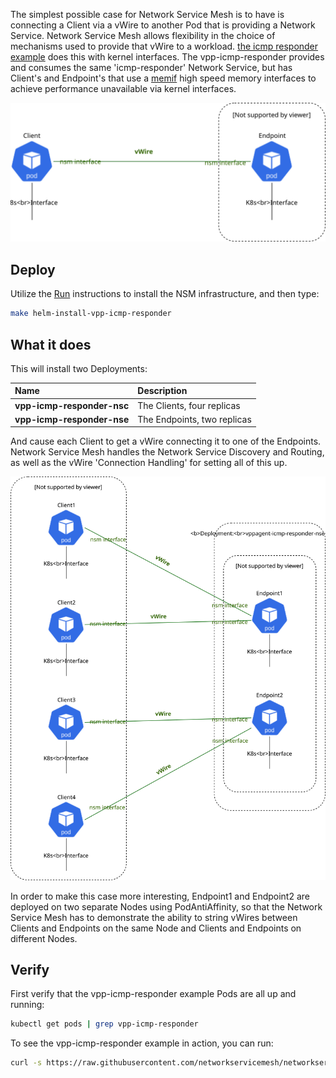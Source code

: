 The simplest possible case for Network Service Mesh is to have is connecting a Client via a vWire to another Pod that is providing a Network Service.
Network Service Mesh allows flexibility in the choice of mechanisms used to provide that vWire to a workload.
[the icmp responder example](icmp-responder.md) does this with kernel interfaces.  The vpp-icmp-responder provides and
consumes the same 'icmp-responder' Network Service, but has Client's and Endpoint's that use a [memif](https://www.youtube.com/watch?v=6aVr32WgY0Q) high speed
memory interfaces to achieve performance unavailable via kernel interfaces.


![vpp-icmp-responder-example](../images/vpp-icmp-responder-example.svg)

## Deploy
Utilize the [Run](../guide-quickstart.md) instructions to install the NSM infrastructure, and then type:

```bash
make helm-install-vpp-icmp-responder
```

## What it does

This will install two Deployments:

Name | Description 
:--------|:--------
**vpp-icmp-responder-nsc** | The Clients, four replicas
**vpp-icmp-responder-nse** | The Endpoints, two replicas

And cause each Client to get a vWire connecting it to one of the Endpoints.  Network Service Mesh handles the
Network Service Discovery and Routing, as well as the vWire 'Connection Handling' for setting all of this up.

![vpp-icmp-responder-example-2](../images/vpp-icmp-responder-example-2.svg)

In order to make this case more interesting, Endpoint1 and Endpoint2 are deployed on two separate Nodes using
PodAntiAffinity, so that the Network Service Mesh has to demonstrate the ability to string vWires between Clients and
Endpoints on the same Node and Clients and Endpoints on different Nodes.

## Verify

First verify that the vpp-icmp-responder example Pods are all up and running:

```bash
kubectl get pods | grep vpp-icmp-responder
```

To see the vpp-icmp-responder example in action, you can run:

```bash
curl -s https://raw.githubusercontent.com/networkservicemesh/networkservicemesh/master/scripts/nsc_ping_all.sh | bash
```

